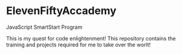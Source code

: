 # ElevenFiftyAccademy
JavaScript SmartStart Program

This is my quest for code enlightenment!  This repository contains the training and projects required for me to take over the worlt!
